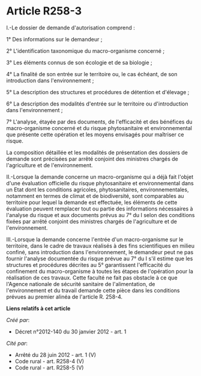 # Article R258-3

I.-Le dossier de demande d'autorisation comprend : 

1° Des informations sur le demandeur ; 

2° L'identification taxonomique du macro-organisme concerné ; 

3° Les éléments connus de son écologie et de sa biologie ; 

4° La finalité de son entrée sur le territoire ou, le cas échéant, de son introduction dans l'environnement ; 

5° La description des structures et procédures de détention et d'élevage ; 

6° La description des modalités d'entrée sur le territoire ou d'introduction dans l'environnement ; 

7° L'analyse, étayée par des documents, de l'efficacité et des bénéfices du macro-organisme concerné et du risque
phytosanitaire et environnemental que présente cette opération et les moyens envisagés pour maîtriser ce risque. 

La composition détaillée et les modalités de présentation des dossiers de demande sont précisées par arrêté conjoint des
ministres chargés de l'agriculture et de l'environnement. 

II.-Lorsque la demande concerne un macro-organisme qui a déjà fait l'objet d'une évaluation officielle du risque
phytosanitaire et environnemental dans un Etat dont les conditions agricoles, phytosanitaires, environnementales, notamment
en termes de climat et de biodiversité, sont comparables au territoire pour lequel la demande est effectuée, les éléments de
cette évaluation peuvent remplacer tout ou partie des informations nécessaires à l'analyse du risque et aux documents prévus
au 7° du I selon des conditions fixées par arrêté conjoint des ministres chargés de l'agriculture et de l'environnement. 

III.-Lorsque la demande concerne l'entrée d'un macro-organisme sur le territoire, dans le cadre de travaux réalisés à des
fins scientifiques en milieu confiné, sans introduction dans l'environnement, le demandeur peut ne pas fournir l'analyse
documentée du risque prévue au 7° du I s'il estime que les structures et procédures décrites au 5° garantissent l'efficacité
du confinement du macro-organisme à toutes les étapes de l'opération pour la réalisation de ces travaux. Cette faculté ne
fait pas obstacle à ce que l'Agence nationale de sécurité sanitaire de l'alimentation, de l'environnement et du travail
demande cette pièce dans les conditions prévues au premier alinéa de l'article R. 258-4.

**Liens relatifs à cet article**

_Créé par_:

  - Décret n°2012-140 du 30 janvier 2012 - art. 1

_Cité par_:

  - Arrêté du 28 juin 2012 - art. 1 (V)
  - Code rural - art. R258-4 (V)
  - Code rural - art. R258-5 (V)
